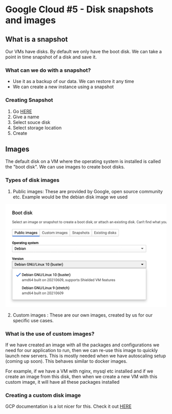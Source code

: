 # Google Cloud #5 - Disk snapshots and images

## What is a snapshot

Our VMs have disks. By default we only have the boot disk. We can take a point in time snapshot of a disk and save it. 

### What can we do with a snapshot?

- Use it as a backup of our data. We can restore it any time
- We can create a new instance using a snapshot

### Creating Snapshot

1. Go [HERE](https://console.cloud.google.com/compute/snapshotsAdd) 
2. Give a name
3. Select souce disk
4. Select storage location
5. Create

## Images

The default disk on a VM where the operating system is installed is called the "boot disk". We can use images to create
boot disks.

### Types of disk images

1. Public images: These are provided by Google, open source community etc. Example would be the debian disk image we
used

![Debian disk image](img/gcp-disk-image.png)

2. Custom images : These are our own images, created by us for our specific use cases.

### What is the use of custom images?

If we have created an image with all the packages and configurations we need for our application to run, then we can
re-use this image to quickly launch new servers. This is mostly needed when we have autoscaling setup (coming up soon).
This behaves similar to docker images.

For example, if we have a VM with nginx, mysql etc installed and if we create an image from this disk, then when we
create a new VM with this custom image, it will have all these packages installed

### Creating a custom disk image

GCP documentation is a lot nicer for this. Check it out [HERE](https://cloud.google.com/compute/docs/images/create-delete-deprecate-private-images)